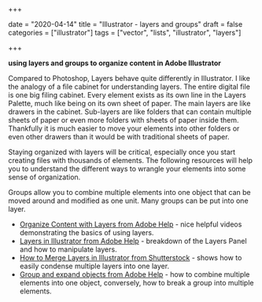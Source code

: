 +++

date = "2020-04-14"
title = "Illustrator - layers and groups"
draft = false
categories = ["illustrator"]
tags = ["vector", "lists", "illustrator", "layers"]

+++

**using layers and groups to organize content in Adobe Illustrator**

<!--more-->

Compared to Photoshop, Layers behave quite differently in Illustrator. I like the analogy of a file cabinet for understanding layers.  The entire digital file is one big filing cabinet. Every element exists as its own line in the Layers Palette, much like being on its own sheet of paper. The main layers are like drawers in the cabinet. Sub-layers are like folders that can contain multiple sheets of paper or even more folders with sheets of paper inside them. Thankfully it is much easier to move your elements into other folders or even other drawers than it would be with traditional sheets of paper.

Staying organized with layers will be critical, especially once you start creating files with thousands of elements. The following resources will help you to understand the different ways to wrangle your elements into some sense of organization.

Groups allow you to combine multiple elements into one object that can be moved around and modified as one unit. Many groups can be put into one layer.

-   [Organize Content with Layers from Adobe Help](https://helpx.adobe.com/illustrator/how-to/ai-layers-basics.html) - nice helpful videos demonstrating the basics of using layers.
-   [Layers in Illustrator  from Adobe Help](https://helpx.adobe.com/illustrator/using/layers.html) - breakdown of the Layers Panel and how to manipulate layers.
-   [How to Merge Layers in Illustrator from Shutterstock](https://www.shutterstock.com/support/article/how-to-merge-layers-in-illustrator) - shows how to easily condense multiple layers into one layer.
-   [Group and expand objects from Adobe Help](https://helpx.adobe.com/illustrator/using/grouping-expanding-objects.html) - how to combine multiple elements into one object, conversely, how to break a group into multiple elements.
